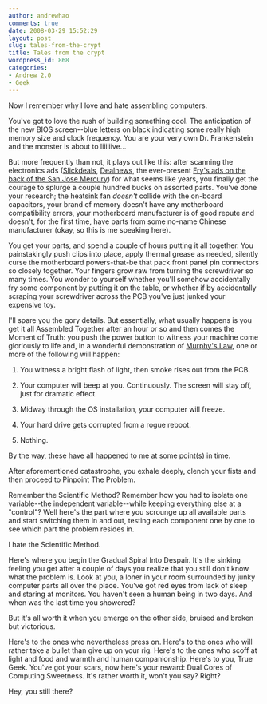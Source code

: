 ```yaml
---
author: andrewhao
comments: true
date: 2008-03-29 15:52:29
layout: post
slug: tales-from-the-crypt
title: Tales from the crypt
wordpress_id: 868
categories:
- Andrew 2.0
- Geek
---
```


Now I remember why I love and hate assembling computers.

You've got to love the rush of building something cool. The anticipation of the new BIOS screen--blue letters on black indicating some really high memory size and clock frequency. You are your very own Dr. Frankenstein and the monster is about to liiiiiive...

But more frequently than not, it plays out like this: after scanning the electronics ads ([Slickdeals](http://slickdeals.net), [Dealnews](http://dealnews.com), the ever-present [Fry's ads on the back of the San Jose Mercury](http://newspaperads.mercurynews.com/ROP/ads.aspx?advid=32664)) for what seems like years, you finally get the courage to splurge a couple hundred bucks on assorted parts. You've done your research; the heatsink fan _doesn't_ collide with the on-board capacitors, your brand of memory doesn't have any motherboard compatibility errors, your motherboard manufacturer is of good repute and doesn't, for the first time, have parts from some no-name Chinese manufacturer (okay, so this is me speaking here).

You get your parts, and spend a couple of hours putting it all together. You painstakingly push clips into place, apply thermal grease as needed, silently curse the motherboard powers-that-be that pack front panel pin connectors so closely together. Your fingers grow raw from turning the screwdriver so many times. You wonder to yourself whether you'll somehow accidentally fry some component by putting it on the table, or whether if by accidentally scraping your screwdriver across the PCB you've just junked your expensive toy.

I'll spare you the gory details. But essentially, what usually happens is you get it all Assembled Together after an hour or so and then comes the Moment of Truth: you push the power button to witness your machine come gloriously to life and, in a wonderful demonstration of [Murphy's Law](http://en.wikipedia.org/wiki/Murphy's_law), one or more of the following will happen:



	
  1. You witness a bright flash of light, then smoke rises out from the PCB.

	
  2. Your computer will beep at you. Continuously. The screen will stay off, just for dramatic effect.

	
  3. Midway through the OS installation, your computer will freeze.

	
  4. Your hard drive gets corrupted from a rogue reboot.

	
  5. Nothing.


By the way, these have all happened to me at some point(s) in time.

After aforementioned catastrophe, you exhale deeply, clench your fists and then proceed to Pinpoint The Problem.

Remember the Scientific Method? Remember how you had to isolate one variable--the independent variable--while keeping everything else at a "control"? Well here's the part where you scrounge up all available parts and start switching them in and out, testing each component one by one to see which part the problem resides in.

I hate the Scientific Method.

Here's where you begin the Gradual Spiral Into Despair. It's the sinking feeling you get after a couple of days you realize that you still don't know what the problem is. Look at you, a loner in your room surrounded by junky computer parts all over the place. You've got red eyes from lack of sleep and staring at monitors. You haven't seen a human being in two days. And when was the last time you showered?

But it's all worth it when you emerge on the other side, bruised and broken but victorious.

Here's to the ones who nevertheless press on. Here's to the ones who will rather take a bullet than give up on your rig. Here's to the ones who scoff at light and food and warmth and human companionship. Here's to you, True Geek. You've got your scars, now here's your reward: Dual Cores of Computing Sweetness. It's rather worth it, won't you say? Right?

Hey, you still there?
